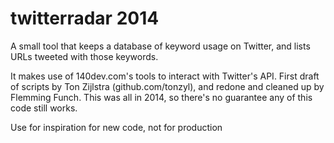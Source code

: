 # twitterradar 2014
A small tool that keeps a database of keyword usage on Twitter, and lists URLs tweeted with those keywords.

It makes use of 140dev.com's tools to interact with Twitter's API. First draft of scripts by Ton Zijlstra (github.com/tonzyl), and redone and cleaned up by Flemming Funch. This was all in 2014, so there's no guarantee any of this code still works.

Use for inspiration for new code, not for production

